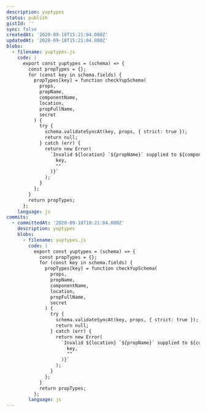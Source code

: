 ```yaml
---
description: yuptypes
status: publish
gistId: ''
sync: false
createdAt: '2020-09-18T15:21:04.000Z'
updatedAt: '2020-09-18T15:21:04.000Z'
blobs:
  - filename: yuptypes.js
    code: |
      export const yuptypes = (schema) => {
        const propTypes = {};
        for (const key in schema.fields) {
          propTypes[key] = function checkYupSchema(
            props,
            propName,
            componentName,
            location,
            propFullName,
            secret
          ) {
            try {
              schema.validateSyncAt(key, props, { strict: true });
              return null;
            } catch (err) {
              return new Error(
                `Invalid ${location} `${propName}` supplied to ${componentName};${err.message.replace(
                  key,
                  ""
                )}`
              );
            }
          };
        }
        return propTypes;
      };
    language: js
commits:
  - committedAt: '2020-09-18T19:21:04.000Z'
    description: yuptypes
    blobs:
      - filename: yuptypes.js
        code: |
          export const yuptypes = (schema) => {
            const propTypes = {};
            for (const key in schema.fields) {
              propTypes[key] = function checkYupSchema(
                props,
                propName,
                componentName,
                location,
                propFullName,
                secret
              ) {
                try {
                  schema.validateSyncAt(key, props, { strict: true });
                  return null;
                } catch (err) {
                  return new Error(
                    `Invalid ${location} `${propName}` supplied to ${componentName};${err.message.replace(
                      key,
                      ""
                    )}`
                  );
                }
              };
            }
            return propTypes;
          };
        language: js
---
```


